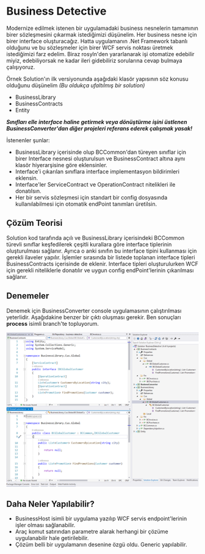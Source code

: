# Business Detective

Modernize edilmek istenen bir uygulamadaki business nesnelerin tamamının birer sözleşmesini çıkarmak istediğimizi düşünelim. Her business nesne için birer interface oluşturacağız. Hatta uygulamanın .Net Framework tabanlı olduğunu ve bu sözleşmeler için birer WCF servis noktası üretmek istediğimizi farz edelim. Biraz rosyln'den yararlanarak işi otomatize edebilir miyiz, edebiliyorsak ne kadar ileri gidebiliriz sorularına cevap bulmaya çalışıyoruz.

Örnek Solution'ın ilk versiyonunda aşağıdaki klasör yapısının söz konusu olduğunu düşünelim _(Bu oldukça ufaltılmış bir solution)_

+ BusinessLibrary
+ BusinessContracts
+ Entity

___Sınıfları elle interface haline getirmek veya dönüştürme işini üstlenen BusinessConverter'dan diğer projeleri referans ederek çalışmak yasak!___

İstenenler şunlar:

+ BusinessLibrary içerisinde olup BCCommon'dan türeyen sınıflar için birer Interface nesnesi oluşturulsun ve BusinessContract altına aynı klasör hiyerarşisine göre eklensinler.
+ Interface'i çıkarılan sınıflara interface implementasyon bildirimleri eklensin.
+ Interface'ler ServiceContract ve OperationContract nitelikleri ile donatılsın.
+ Her bir servis sözleşmesi için standart bir config dosyasında kullanılabilmesi için otomatik endPoint tanımları üretilsin.

## Çözüm Teorisi

Solution kod tarafında açılı ve BusinessLibrary içerisindeki BCCommon türevli sınıflar keşfedilerek çeşitli kurallara göre interface tiplerinin oluşturulması sağlanır. Ayrıca o anki sınıfın bu interface tipini kullanması için gerekli ilaveler yapılır. İşlemler sırasında bir listede toplanan interface tipleri BusinessContracts içerisinde de eklenir. Interface tipleri oluşturulurken WCF için gerekli niteliklerle donatılır ve uygun config endPoint'lerinin çıkarılması sağlanır.

## Denemeler

Denemek için BusinessConverter console uygulamasının çalıştırılması yeterlidir. Aşağıdakine benzer bir çıktı oluşması gerekir. Ben sonuçları __process__ isimli branch'te topluyorum.

![./Assets/screenshot_1.png](./Assets/screenshot_1.png)

## Daha Neler Yapılabilir?

+ BusinessHost isimli bir uygulama yazılıp WCF servis endpoint'lerinin işler olması sağlanabilir.
+ Araç komut satırından parametre alarak herhangi bir çözüme uygulanabilir hale getirilebilir.
+ Çözüm belli bir uygulamanın desenine özgü oldu. Generic yapılabilir.
